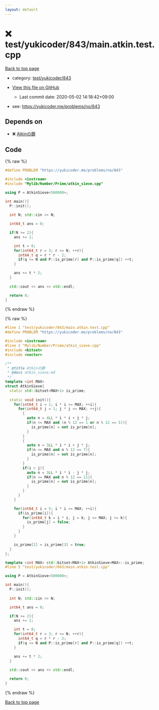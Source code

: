 ```yaml
---
layout: default
---
```


<!-- mathjax config similar to math.stackexchange -->
<script type="text/javascript" async
  src="https://cdnjs.cloudflare.com/ajax/libs/mathjax/2.7.5/MathJax.js?config=TeX-MML-AM_CHTML">
</script>
<script type="text/x-mathjax-config">
  MathJax.Hub.Config({
    TeX: { equationNumbers: { autoNumber: "AMS" }},
    tex2jax: {
      inlineMath: [ ['$','$'] ],
      processEscapes: true
    },
    "HTML-CSS": { matchFontHeight: false },
    displayAlign: "left",
    displayIndent: "2em"
  });
</script>

<script type="text/javascript" src="https://cdnjs.cloudflare.com/ajax/libs/jquery/3.4.1/jquery.min.js"></script>
<script src="https://cdn.jsdelivr.net/npm/jquery-balloon-js@1.1.2/jquery.balloon.min.js" integrity="sha256-ZEYs9VrgAeNuPvs15E39OsyOJaIkXEEt10fzxJ20+2I=" crossorigin="anonymous"></script>
<script type="text/javascript" src="../../../../assets/js/copy-button.js"></script>
<link rel="stylesheet" href="../../../../assets/css/copy-button.css" />


# :x: test/yukicoder/843/main.atkin.test.cpp

<a href="../../../../index.html">Back to top page</a>

* category: <a href="../../../../index.html#05b6faf184ccb3df7524a3ce68064b76">test/yukicoder/843</a>
* <a href="{{ site.github.repository_url }}/blob/master/test/yukicoder/843/main.atkin.test.cpp">View this file on GitHub</a>
    - Last commit date: 2020-05-02 14:18:42+09:00


* see: <a href="https://yukicoder.me/problems/no/843">https://yukicoder.me/problems/no/843</a>


## Depends on

* :x: <a href="../../../../library/Mylib/Number/Prime/atkin_sieve.cpp.html">Atkinの篩</a>


## Code

<a id="unbundled"></a>
{% raw %}
```cpp
#define PROBLEM "https://yukicoder.me/problems/no/843"

#include <iostream>
#include "Mylib/Number/Prime/atkin_sieve.cpp"

using P = AtkinSieve<500000>;

int main(){
  P::init();
  
  int N; std::cin >> N;

  int64_t ans = 0;

  if(N >= 2){
    ans += 1;

    int t = 0;
    for(int64_t r = 3; r <= N; ++r){
      int64_t q = r * r - 2;
      if(q <= N and P::is_prime[r] and P::is_prime[q]) ++t;
    }

    ans += t * 2;
  }
  
  std::cout << ans << std::endl;

  return 0;
}

```
{% endraw %}

<a id="bundled"></a>
{% raw %}
```cpp
#line 1 "test/yukicoder/843/main.atkin.test.cpp"
#define PROBLEM "https://yukicoder.me/problems/no/843"

#include <iostream>
#line 2 "Mylib/Number/Prime/atkin_sieve.cpp"
#include <bitset>
#include <vector>

/**
 * @title Atkinの篩
 * @docs atkin_sieve.md
 */
template <int MAX>
struct AtkinSieve{
  static std::bitset<MAX+1> is_prime;
  
  static void init(){
    for(int64_t i = 1; i * i <= MAX; ++i){
      for(int64_t j = 1; j * j <= MAX; ++j){
        {
          auto n = 4LL * i * i + j * j;
          if(n <= MAX and (n % 12 == 1 or n % 12 == 5)){
            is_prime[n] = not is_prime[n];
          }
        }
        {
          auto n = 3LL * i * i + j * j;
          if(n <= MAX and n % 12 == 7){
            is_prime[n] = not is_prime[n];
          }
        }
        if(i > j){
          auto n = 3LL * i * i - j * j;
          if(n <= MAX and n % 12 == 11){
            is_prime[n] = not is_prime[n];
          }
        }
      }
    }

    for(int64_t i = 5; i * i <= MAX; ++i){
      if(is_prime[i]){
        for(int64_t k = i * i, j = k; j <= MAX; j += k){
          is_prime[j] = false;
        }
      }
    }

    is_prime[2] = is_prime[3] = true;
  }
};

template <int MAX> std::bitset<MAX+1> AtkinSieve<MAX>::is_prime;
#line 5 "test/yukicoder/843/main.atkin.test.cpp"

using P = AtkinSieve<500000>;

int main(){
  P::init();
  
  int N; std::cin >> N;

  int64_t ans = 0;

  if(N >= 2){
    ans += 1;

    int t = 0;
    for(int64_t r = 3; r <= N; ++r){
      int64_t q = r * r - 2;
      if(q <= N and P::is_prime[r] and P::is_prime[q]) ++t;
    }

    ans += t * 2;
  }
  
  std::cout << ans << std::endl;

  return 0;
}

```
{% endraw %}

<a href="../../../../index.html">Back to top page</a>

